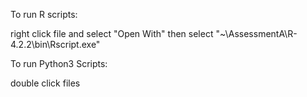 To run R scripts:

right click file and select "Open With"
then select "~\AssessmentA\R-4.2.2\bin\Rscript.exe"

To run Python3 Scripts:

double click files